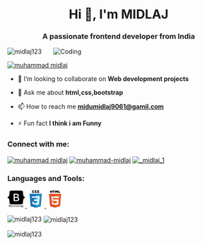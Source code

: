 # <h1 align="center">Hi 👋, I'm MIDLAJ</h1>
<h3 align="center">A passionate frontend developer from India</h3>
<img align="right" alt="Coding" width="400" src= "https://media2.giphy.com/media/IwTWTsUzmIicM/giphy.gif?cid=ecf05e47hmdezhquyhg0djewwiogzzm6109wh69kyrxow4a6&ep=v1_gifs_search&rid=giphy.gif&ct=g">

<p align="left"> <img src="https://komarev.com/ghpvc/?username=midlaj123&label=Profile%20views&color=0e75b6&style=flat" alt="midlaj123" /> </p>

<p align="left"> <a href="https://twitter.com/muhammad midlaj" target="blank"><img src="https://img.shields.io/twitter/follow/muhammad midlaj?logo=twitter&style=for-the-badge" alt="muhammad midlaj" /></a> </p>

- 👯 I’m looking to collaborate on **Web development projects**

- 💬 Ask me about **html,css,bootstrap**

- 📫 How to reach me **midumidlaj9061@gamil.com**

- ⚡ Fun fact **I think i am Funny**

<h3 align="left">Connect with me:</h3>
<p align="left">
<a href="https://twitter.com/muhammad midlaj" target="blank"><img align="center" src="https://raw.githubusercontent.com/rahuldkjain/github-profile-readme-generator/master/src/images/icons/Social/twitter.svg" alt="muhammad midlaj" height="30" width="40" /></a>
<a href="https://linkedin.com/in/muhammad-midlaj" target="blank"><img align="center" src="https://raw.githubusercontent.com/rahuldkjain/github-profile-readme-generator/master/src/images/icons/Social/linked-in-alt.svg" alt="muhammad-midlaj" height="30" width="40" /></a>
<a href="https://instagram.com/innocent._._heart" target="blank"><img align="center" src="https://raw.githubusercontent.com/rahuldkjain/github-profile-readme-generator/master/src/images/icons/Social/instagram.svg" alt="_midlaj_1" height="30" width="40" /></a>
</p>

<h3 align="left">Languages and Tools:</h3>
<p align="left"> <a href="https://getbootstrap.com" target="_blank" rel="noreferrer"> <img src="https://raw.githubusercontent.com/devicons/devicon/master/icons/bootstrap/bootstrap-plain-wordmark.svg" alt="bootstrap" width="40" height="40"/> </a> <a href="https://www.w3schools.com/css/" target="_blank" rel="noreferrer"> <img src="https://raw.githubusercontent.com/devicons/devicon/master/icons/css3/css3-original-wordmark.svg" alt="css3" width="40" height="40"/> </a> <a href="https://www.w3.org/html/" target="_blank" rel="noreferrer"> <img src="https://raw.githubusercontent.com/devicons/devicon/master/icons/html5/html5-original-wordmark.svg" alt="html5" width="40" height="40"/> </a> </p>

<p><img align="left" src="https://github-readme-stats.vercel.app/api/top-langs?username=midlaj123&show_icons=true&locale=en&layout=compact" alt="midlaj123" /></p>

<p>&nbsp;<img align="center" src="https://github-readme-stats.vercel.app/api?username=midlaj123&show_icons=true&locale=en" alt="midlaj123" /></p>

<p><img align="center" src="https://github-readme-streak-stats.herokuapp.com/?user=midlaj123&" alt="midlaj123" /></p>
